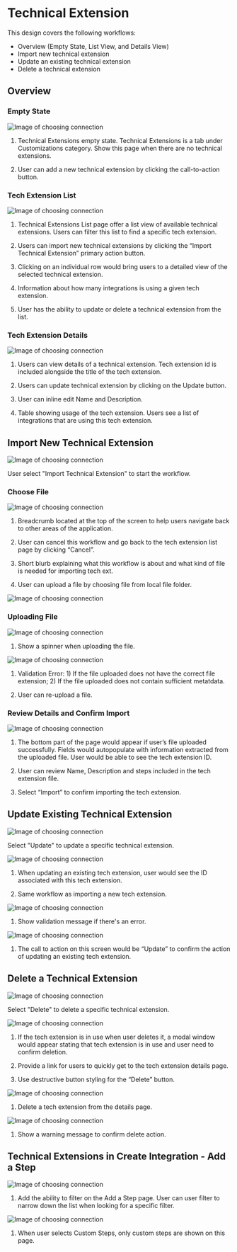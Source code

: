 # Technical Extension

This design covers the following workflows:
- Overview (Empty State, List View, and Details View)
- Import new technical extension
- Update an existing technical extension
- Delete a technical extension

## Overview

### Empty State

![Image of choosing connection](img/technical_extensions_empty_state.png)

1. Technical Extensions empty state. Technical Extensions is a tab under Customizations category. Show this page when there are no technical extensions.

2. User can add a new technical extension by clicking the call-to-action button.

### Tech Extension List

![Image of choosing connection](img/technical_extensions_list.png)

1.  Technical Extensions List page offer a list view of available technical extensions. Users can filter this list to find a specific tech extension.

2. Users can import new technical extensions by clicking the “Import Technical Extension” primary action button.  

3. Clicking on an individual row would bring users to a detailed view of the selected technical extension.

4. Information about how many integrations is using a given tech extension.

5. User has the ability to update or delete a technical extension from the list.  

### Tech Extension Details
![Image of choosing connection](img/technical_extensions_details.png)

1.  Users can view details of a technical extension. Tech extension id is included alongside the title of the tech extension.

2. Users can update technical extension by clicking on the Update button.  

3. User can inline edit Name and Description.

4. Table showing usage of the tech extension. Users see a list of integrations that are using this tech extension.

## Import New Technical Extension

![Image of choosing connection](img/tech_ext_list_importnew.png)

User select "Import Technical Extension" to start the workflow.

### Choose File

![Image of choosing connection](img/tech_ext_import_choosefile.png)

1. Breadcrumb located at the top of the screen to help users navigate back to other areas of the application.

2. User can cancel this workflow and go back to the tech extension list page by clicking “Cancel”.

3. Short blurb explaining what this workflow is about and what kind of file is needed for importing tech ext.

4. User can upload a file by choosing file from local file folder.

![Image of choosing connection](img/tech_ext_import_choosefilewindow.png)

### Uploading File

![Image of choosing connection](img/tech_ext_import_uploading.png)

1. Show a spinner when uploading the file.

![Image of choosing connection](img/tech_ext_import_errormsg.png)

1. Validation Error: 1) If the file uploaded does not have the correct file extension; 2) If the file uploaded does not contain sufficient metatdata.

2. User can re-upload a file.

### Review Details and Confirm Import

![Image of choosing connection](img/tech_ext_import_finalcta.png)

1.  The bottom part of the page would appear if user’s file uploaded successfully. Fields would autopopulate with information extracted from the uploaded file. User would be able to see the tech extension ID.

2. User can review Name, Description and steps included in the tech extension file.

3. Select “Import” to confirm importing the tech extension.

## Update Existing Technical Extension

![Image of choosing connection](img/tech_ext_list_update.png)

Select "Update" to update a specific technical extension.

![Image of choosing connection](img/tech_ext_update_choosefile.png)

1. When updating an existing tech extension, user would see the ID associated with this tech extension.

2. Same workflow as importing a new tech extension.

![Image of choosing connection](img/tech_ext_update_validation.png)

1. Show validation message if there's an error.

![Image of choosing connection](img/tech_ext_update_finalscreen.png)

1. The call to action on this screen would be “Update” to confirm the action of updating an existing tech extension.

## Delete a Technical Extension

![Image of choosing connection](img/tech_ext_list_delete.png)

Select "Delete" to delete a specific technical extension.

![Image of choosing connection](img/tech_ext_list_delete_warning.png)

1. If the tech extension is in use when user deletes it, a modal window would appear stating that tech extension is in use and user need to confirm deletion.

2. Provide a link for users to quickly get to the tech extension details page.

3. Use destructive button styling for the “Delete” button.

![Image of choosing connection](img/technical_extensions_details_delete.png)

1.  Delete a tech extension from the details page.

![Image of choosing connection](img/technical_extensions_details_delete_warning.png)

1.  Show a warning message to confirm delete action.  

## Technical Extensions in Create Integration - Add a Step

![Image of choosing connection](img/tech_ext_addstep_filter1.png)

1. Add the ability to filter on the Add a Step page. User can user filter to narrow down the list when looking for a specific filter.

![Image of choosing connection](img/tech_ext_addstep_filter2.png)

1. When user selects Custom Steps, only custom steps are shown on this page.
